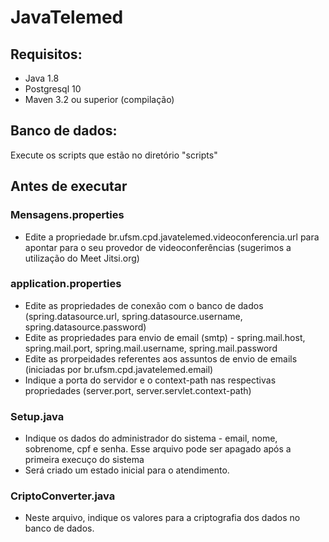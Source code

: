 # JavaTelemed

## Requisitos:
* Java 1.8
* Postgresql 10 
* Maven 3.2 ou superior (compilação)

## Banco de dados:
Execute os scripts que estão no diretório "scripts"

## Antes de executar
### Mensagens.properties 
* Edite a propriedade br.ufsm.cpd.javatelemed.videoconferencia.url para apontar para o seu provedor de videoconferências (sugerimos a utilização do Meet Jitsi.org)
### application.properties 
* Edite as propriedades de conexão com o banco de dados (spring.datasource.url, spring.datasource.username, spring.datasource.password)
* Edite as propriedades para envio de email (smtp) - spring.mail.host, spring.mail.port, spring.mail.username, spring.mail.password
* Edite as prorpeidades referentes aos assuntos de envio de emails (iniciadas por br.ufsm.cpd.javatelemed.email)
* Indique a porta do servidor e o context-path nas respectivas propriedades (server.port, server.servlet.context-path)

### Setup.java
* Indique os dados do administrador do sistema - email, nome, sobrenome, cpf e senha. Esse arquivo pode ser apagado após a primeira execuço do sistema
* Será criado um estado inicial para o atendimento.

### CriptoConverter.java
* Neste arquivo, indique os valores para a criptografia dos dados no banco de dados.
